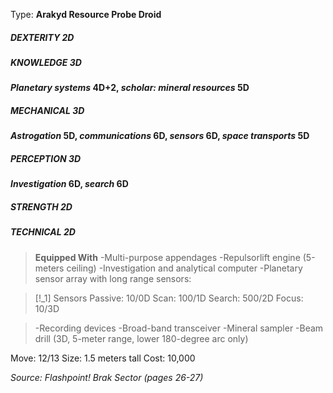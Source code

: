 Type: **Arakyd Resource Probe Droid**
##### DEXTERITY 2D
##### KNOWLEDGE 3D
***Planetary systems* 4D+2, *scholar: mineral resources* 5D**
##### MECHANICAL 3D
***Astrogation* 5D, *communications* 6D, *sensors* 6D, *space transports* 5D**
##### PERCEPTION 3D
***Investigation* 6D, *search* 6D**
##### STRENGTH 2D
##### TECHNICAL 2D

> **Equipped With**
> -Multi-purpose appendages
> -Repulsorlift engine (5-meters ceiling)
> -Investigation and analytical computer
> -Planetary sensor array with long range sensors:

> [!_1] Sensors
> Passive: 10/0D
> Scan: 100/1D
> Search: 500/2D
> Focus: 10/3D

> -Recording devices
> -Broad-band transceiver
> -Mineral sampler
> -Beam drill (3D, 5-meter range, lower 180-degree arc only)


Move: 12/13
Size: 1.5 meters tall
Cost: 10,000

*Source: Flashpoint! Brak Sector (pages 26-27)*